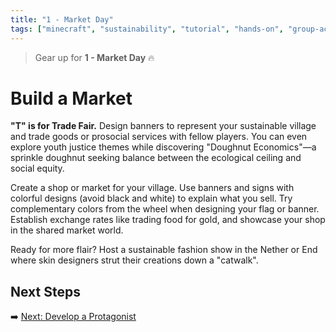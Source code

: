 ```yaml
---
title: "1 - Market Day"
tags: ["minecraft", "sustainability", "tutorial", "hands-on", "group-activity"]
---
```


> Gear up for **1 - Market Day** 🔥
# Build a Market

**"T" is for Trade Fair.** Design banners to represent your sustainable village and trade goods or prosocial services with fellow players. You can even explore youth justice themes while discovering "Doughnut Economics"—a sprinkle doughnut seeking balance between the ecological ceiling and social equity.

Create a shop or market for your village. Use banners and signs with colorful designs (avoid black and white) to explain what you sell. Try complementary colors from the wheel when designing your flag or banner. Establish exchange rates like trading food for gold, and showcase your shop in the shared market world.

Ready for more flair? Host a sustainable fashion show in the Nether or End where skin designers strut their creations down a "catwalk".

## Next Steps

➡️ [Next: Develop a Protagonist](/sustainability_lab/Day-4/01_protagonist)
